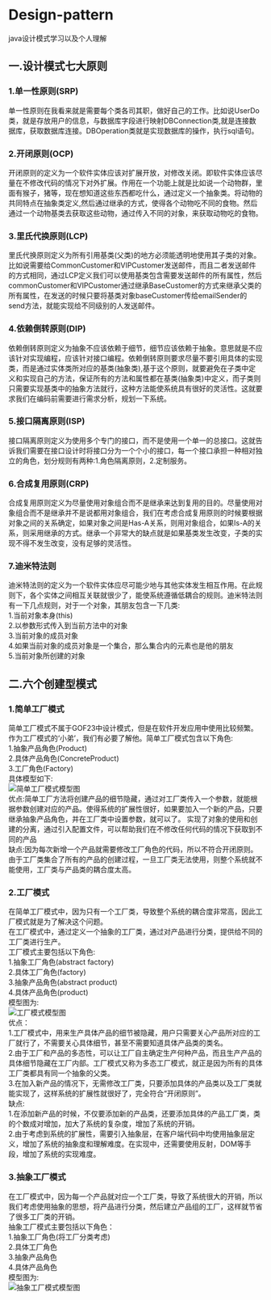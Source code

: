 
# Design-pattern
java设计模式学习以及个人理解
## 一.设计模式七大原则
### 1.单一性原则(SRP)
 单一性原则在我看来就是需要每个类各司其职，做好自己的工作。比如说UserDo类，就是存放用户的信息，与数据库字段进行映射DBConnection类,就是连接数据库，获取数据库连接。DBOperation类就是实现数据库的操作，执行sql语句。
### 2.开闭原则(OCP)
 开闭原则的定义为一个软件实体应该对扩展开放，对修改关闭。即软件实体应该尽量在不修改代码的情况下对外扩展。作用在一个功能上就是比如说一个动物群，里面有猴子，猪等，现在想知道这些东西都吃什么，通过定义一个抽象类。将动物的共同特点在抽象类定义,然后通过继承的方式，使得各个动物吃不同的食物。然后通过一个动物基类去获取这些动物，通过传入不同的对象，来获取动物吃的食物。
### 3.里氏代换原则(LCP)
 里氏代换原则定义为所有引用基类(父类)的地方必须能透明地使用其子类的对象。比如说需要给CommonCustomer和VIPCustomer发送邮件，而且二者发送邮件的方式相同，通过LCP定义我们可以使用基类包含需要发送邮件的所有属性，然后commonCustomer和VIPCustomer通过继承BaseCustomer的方式来继承父类的所有属性，在发送的时候只要将基类对象baseCustomer传给emailSender的send方法，就能实现给不同级别的人发送邮件。
### 4.依赖倒转原则(DIP)
 依赖倒转原则定义为抽象不应该依赖于细节，细节应该依赖于抽象。意思就是不应该针对实现编程，应该针对接口编程。依赖倒转原则要求尽量不要引用具体的实现类，而是通过实体类所对应的基类(抽象类),基于这个原则，就要避免在子类中定义和实现自己的方法，保证所有的方法和属性都在基类(抽象类)中定义，而子类则只需要实现基类中的抽象方法就行，这种方法能使系统具有很好的灵活性。这就要求我们在编码前需要进行需求分析，规划一下系统。
### 5.接口隔离原则(ISP)
 接口隔离原则定义为使用多个专门的接口，而不是使用一个单一的总接口。这就告诉我们需要在接口设计时将接口分为一个个小的接口，每一个接口承担一种相对独立的角色，划分规则有两种:1.角色隔离原则，2.定制服务。
### 6.合成复用原则(CRP)
 合成复用原则定义为尽量使用对象组合而不是继承来达到复用的目的。尽量使用对象组合而不是继承并不是说都用对象组合，我们在考虑合成复用原则的时候要根据对象之间的关系确定，如果对象之间是Has-A关系，则用对象组合，如果Is-A的关系，则采用继承的方式。继承一个非常大的缺点就是如果基类发生改变，子类的实现不得不发生改变，没有足够的灵活性。
### 7.迪米特法则
 迪米特法则的定义为一个软件实体应尽可能少地与其他实体发生相互作用。在此规则下，各个实体之间相互关联就很少了，能使系统遵循低耦合的规则。迪米特法则有一下几点规则，对于一个对象，其朋友包含一下几类:<br/>
   1.当前对象本身(this)<br/>
   2.以参数形式传入到当前方法中的对象<br/>
   3.当前对象的成员对象<br/>
   4.如果当前对象的成员对象是一个集合，那么集合内的元素也是他的朋友<br/>
   5.当前对象所创建的对象<br/>
## 二.六个创建型模式
 ### 1.简单工厂模式
  简单工厂模式不属于GOF23中设计模式，但是在软件开发应用中使用比较频繁。作为工厂模式的‘小弟’，我们有必要了解他。简单工厂模式包含以下角色:<br/>
  1.抽象产品角色(Product)<br/>
  2.具体产品角色(ConcreteProduct)<br/>
  3.工厂角色(Factory)<br/>
  具体模型如下:<br/>
  ![简单工厂模式模型图](http://www.plantuml.com/plantuml/png/SoWkIImgAStDuGh9BCb9LL1wlgxXQU_KfzkNFkrhUhPYuTCz_SytxdxQkldvvjrFP-zJuafCAYufIamkKGWeoayfJIxXWj8ADZMwkWhE-Nd9HQabgL11GxooHbnkG8FoYoeLRFJqCBGYIsBgHBWZEIUnk5W1PayrbxP2GMbIJcQoGbb-Pef2IcPnGKvYfOQcDLSj5rWfXaLaw34YHW_C_GYbS5S2pKg46mRHuv2QbmAC1W00)<br/>
  优点:简单工厂方法将创建产品的细节隐藏，通过对工厂类传入一个参数，就能根据参数创建对应的产品。使得系统的扩展性很好，如果要加入一个新的产品，只要继承抽象产品角色，并在工厂类中设置参数，就可以了。
  实现了对象的使用和创建的分离，通过引入配置文件，可以帮助我们在不修改任何代码的情况下获取到不同的产品<br/>
  缺点:因为每次新增一个产品就需要修改工厂角色的代码，所以不符合开闭原则。由于工厂类集合了所有的产品的创建过程，一旦工厂类无法使用，则整个系统就不能使用，工厂类与产品类的耦合度太高。<br/>
  ### 2.工厂模式
  在简单工厂模式中，因为只有一个工厂类，导致整个系统的耦合度非常高，因此工厂模式就是为了解决这个问题。<br/>
  在工厂模式中，通过定义一个抽象的工厂类，通过对产品进行分类，提供给不同的工厂类进行生产。<br/>
  工厂模式主要包括以下角色:<br/>
  1.抽象工厂角色(abstract factory)<br/>
  2.具体工厂角色(factory)<br/>
  3.抽象产品角色(abstract product)<br/>
  4.具体产品角色(product)<br/>
  模型图为:<br/>
  ![工厂模式模型图](http://www.plantuml.com/plantuml/png/SoWkIImgAStDuGh9BCb9LNYwVUdJlgPdAnO-tTFFbPXKN5AKc5oYa9oJM5oi452KdrAQN88kx0PavXTLSd4vv-Sb5wMMf4BL6IhewTafe0l2LAE96s5JR0HJZCCb2jLSsWe5fKavcSaAS1Lb-Paf2YcPnGKvYPKQcjPSjLmGFHYkIwqeISrBWHk6C8jO8un8CG97g67n0TntGBiIuPRXymhKB9XpCCt6PQGLq9JIeZo5lDHo34Dn-feMjXa1RNC0cWPCY000)<br/>
  优点：<br/>
  1.工厂模式中，用来生产具体产品的细节被隐藏，用户只需要关心产品所对应的工厂就行了，不需要关心具体细节，甚至不需要知道具体产品类的类名。<br/>
  2.由于工厂和产品的多态性，可以让工厂自主确定生产何种产品，而且生产产品的具体细节隐藏在工厂内部。工厂模式又称为多态工厂模式，就正是因为所有的具体工厂类都具有同一个抽象的父类。<br/>
  3.在加入新产品的情况下，无需修改工厂类，只要添加具体的产品类以及工厂类就能实现了，这样系统的扩展性就很好了，完全符合“开闭原则”。<br/>
  缺点:<br/>
  1.在添加新产品的时候，不仅要添加新的产品类，还要添加具体的产品工厂类，类的个数成对增加，加大了系统的复杂度，增加了系统的开销。<br/>
  2.由于考虑到系统的扩展性，需要引入抽象层，在客户端代码中均使用抽象层定义，增加了系统的抽象度和理解难度。在实现中，还需要使用反射，DOM等手段，增加了系统的实现难度。
 ### 3.抽象工厂模式
  在工厂模式中，因为每一个产品就对应一个工厂类，导致了系统很大的开销，所以我们考虑使用抽象的思想，将产品进行分类，然后建立产品组的工厂，这样就节省了很多工厂类的开销。<br/>
  抽象工厂模式主要包括以下角色：<br/>
  1.抽象工厂角色(将工厂分类考虑)<br/>
  2.具体工厂角色<br/>
  3.抽象产品角色<br/>
  4.具体产品角色<br/>
  模型图为:<br/>
  ![抽象工厂模式模型图](http://www.plantuml.com/plantuml/png/lTDB2i8m40RWVKunotPJQ9Okf8tWsYl4PCH2cqWozO5uTmFs0IrjLT1buFlddq2IUPAEwgfaSk_9IKMWIkazvCrnvwok5ULt1cTRQF17UubYzbZmOkJPoxNpKi0heT7BJSCa_pOf9Zl5Kf9_a2mCeJj8XR0DphfR8CgX96ptZEBLSFK14MCY-gqsrWJTuQOcXQ8wbLYX8V_dQlxJwlx99CbwwlAj4c-fdCyetisQLnaQ7NxE4m00)<br/>






























